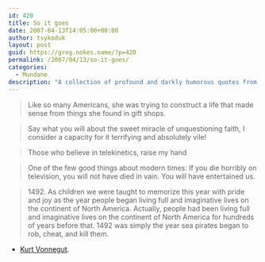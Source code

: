 ```yaml
---
id: 420
title: So it goes
date: 2007-04-13T14:05:00+00:00
author: tsykoduk
layout: post
guid: https://greg.nokes.name/?p=420
permalink: /2007/04/13/so-it-goes/
categories:
  - Mundane
description: "A collection of profound and darkly humorous quotes from Kurt Vonnegut examining American culture, faith, modern life, and historical perspective with his signature wit."
---
```

<blockquote>Like so many Americans, she was trying to construct a life that made sense from things she found in gift shops.</blockquote>

<blockquote>Say what you will about the sweet miracle of unquestioning faith, I consider a capacity for it terrifying and absolutely vile!</blockquote>

<blockquote>Those who believe in telekinetics, raise my hand</blockquote>

<blockquote>One of the few good things about modern times: If you die horribly on television, you will not have died in vain. You will have entertained us.</blockquote>

<blockquote>1492. As children we were taught to memorize this year with pride and joy as the year people began living full and imaginative lives on the continent of North America. Actually, people had been living full and imaginative lives on the continent of North America for hundreds of years before that. 1492 was simply the year sea pirates began to rob, cheat, and kill them.</blockquote>

 - <a href="http://en.wikipedia.org/wiki/Kurt_Vonnegut">Kurt Vonnegut</a>.